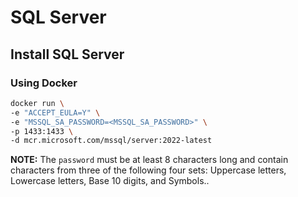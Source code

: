 # SQL Server

## Install SQL Server

### Using Docker

```bash
docker run \
-e "ACCEPT_EULA=Y" \
-e "MSSQL_SA_PASSWORD=<MSSQL_SA_PASSWORD>" \
-p 1433:1433 \
-d mcr.microsoft.com/mssql/server:2022-latest
```

**NOTE:** The `password` must be at least 8 characters long and contain characters from three of the following four sets: Uppercase letters, Lowercase letters, Base 10 digits, and Symbols..
